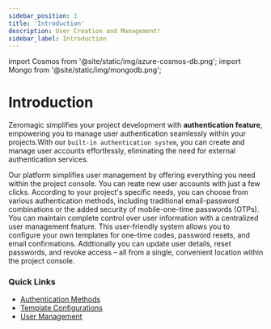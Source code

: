 ```yaml
---
sidebar_position: 1
title: 'Introduction'
description: User Creation and Management! 
sidebar_label: Introduction 
---
```


import Cosmos from '@site/static/img/azure-cosmos-db.png';
import Mongo from '@site/static/img/mongodb.png';

# Introduction

Zeromagic simplifies your project development with **authentication feature**, empowering you to manage user authentication seamlessly within your projects.With our `built-in authentication system`, you can create and manage user accounts effortlessly, eliminating the need for external authentication services.

Our platform simplifies user management by offering everything you need within the project console. You can reate new user accounts with just a few clicks. According to your project's specific needs, you can choose from various authentication methods, including traditional email-password combinations or the added security of mobile-one-time passwords (OTPs). You can maintain complete control over user information with a centralized user management feature. This user-friendly system allows you to configure your own templates for one-time codes, password resets, and email confirmations. Addtionally you can update user details, reset passwords, and revoke access – all from a single, convenient location within the project console.


### Quick Links
- [Authentication Methods](/docs/basics/authentication/methods/introduction.md)
- [Template Configurations](/docs/basics/authentication/templates.md)
- [User Management](/docs/basics/authentication/users.md)

